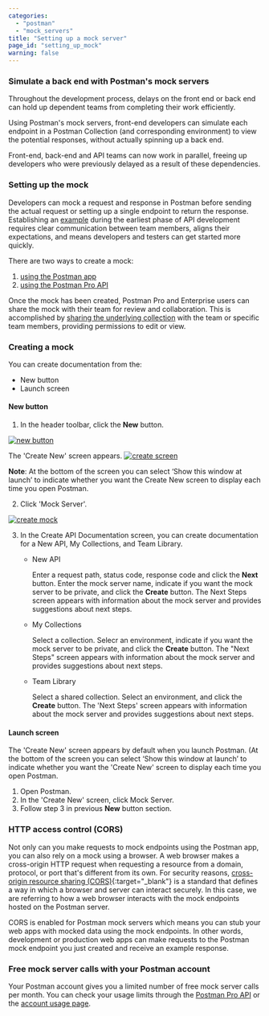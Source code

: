```yaml
---
categories:
  - "postman"
  - "mock_servers"
title: "Setting up a mock server"
page_id: "setting_up_mock"
warning: false
---
```


### Simulate a back end with Postman's mock servers

Throughout the development process, delays on the front end or back end can hold up dependent teams from completing their work efficiently.  

Using Postman's mock servers, front-end developers can simulate each endpoint in a Postman Collection (and corresponding environment) to view the potential responses, without actually spinning up a back end.

Front-end, back-end and API teams can now work in parallel, freeing up developers who were previously delayed as a result of these dependencies.

### Setting up the mock

Developers can mock a request and response in Postman before sending the actual request or setting up a single endpoint to return the response. Establishing an [example](/docs/postman/collections/examples) during the earliest phase of API development requires clear communication between team members, aligns their expectations, and means developers and testers can get started more quickly.

There are two ways to create a mock: 

  1. [using the Postman app](/docs/postman/mock_servers/mocking_with_examples)
  2. [using the Postman Pro API](/docs/postman/mock_servers/mock_with_api)
  
Once the mock has been created, Postman Pro and Enterprise users can share the mock with their team for review and collaboration. This is accomplished by [sharing the underlying collection](/docs/postman/team_library/sharing#sharing-collections) with the team or specific team members, providing permissions to edit or view.

### Creating a mock

You can create documentation from the:
* New button 
* Launch screen


#### New button

1.  In the header toolbar, click the **New** button.

[![new button](https://s3.amazonaws.com/postman-static-getpostman-com/postman-docs/HeaderToolBar.png)](https://s3.amazonaws.com/postman-static-getpostman-com/postman-docs/HeaderToolBar.png)

The 'Create New' screen appears.
[![create screen](https://s3.amazonaws.com/postman-static-getpostman-com/postman-docs/create_new_screen.png)](https://s3.amazonaws.com/postman-static-getpostman-com/postman-docs/create_new_screen.png)

**Note**: At the bottom of the screen you can select ‘Show this window at launch’ to indicate whether you want the Create New screen to display each time you open Postman.

2. Click 'Mock Server'.

[![create mock]()]()


3. In the Create API Documentation screen, you can create documentation for a New API, My Collections, and Team Library. 
   * New API
     
     Enter a request path, status code, response code and click the **Next** button.
     Enter the mock server name, indicate if you want the mock server to be private, and click the **Create** button.
     The Next Steps screen appears with information about the mock server and provides suggestions about next steps.
   * My Collections
   
     Select a collection.
     Selecr an environment, indicate if you want the mock server to be private, and click the **Create** button.
     The "Next Steps" screen appears with information about the mock server and provides suggestions about next steps.
   * Team Library
   
     Select a shared collection.
     Select an environment, and click the **Create** button.
     The 'Next Steps' screen appears with information about the mock server and provides suggestions about next steps.
     
#### Launch screen

The 'Create New' screen appears by default when you launch Postman. (At the bottom of the screen you can select ‘Show this window at launch’ to indicate whether you want the 'Create New' screen to display each time you open Postman.

1. Open Postman.
2. In the 'Create New' screen, click Mock Server.
3. Follow step 3 in previous **New** button section. 

### HTTP access control (CORS)

Not only can you make requests to mock endpoints using the Postman app, you can also rely on a mock using a browser. A web browser makes a cross-origin HTTP request when requesting a resource from a domain, protocol, or port that's different from its own. For security reasons, [cross-origin resource sharing (CORS)](https://developer.mozilla.org/en-US/docs/Web/HTTP/Access_control_CORS){:target="_blank"} is a standard that defines a way in which a browser and server can interact securely. In this case, we are referring to how a web browser interacts with the mock endpoints hosted on the Postman server.

CORS is enabled for Postman mock servers which means you can stub your web apps with mocked data using the mock endpoints. In other words, development or production web apps can make requests to the Postman mock endpoint you just created and receive an example response.

### Free mock server calls with your Postman account

Your Postman account gives you a limited number of free mock server calls per month. You can check your usage limits through the [Postman Pro API](https://docs.api.getpostman.com) or the [account usage page](https://go.pstmn.io/postman-account-limits).
